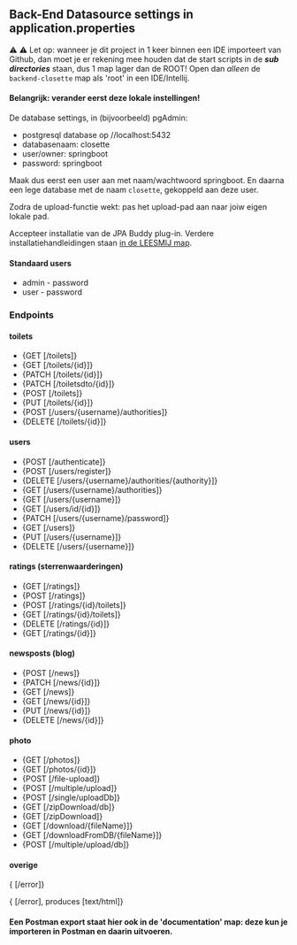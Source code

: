 ## Back-End Datasource settings in application.properties

⚠️ :warning: Let op: wanneer je dit project in 1 keer binnen een IDE importeert van Github, dan moet je er rekening mee houden dat de start scripts in de ***sub directories*** staan, dus 1 map lager dan de ROOT! Open dan _alleen_ de `backend-closette` map als 'root' in een IDE/Intellij.


#### Belangrijk: verander eerst deze lokale instellingen!

De database settings, in (bijvoorbeeld) pgAdmin:
* postgresql database op //localhost:5432
* databasenaam: closette
* user/owner: springboot
* password: springboot

Maak dus eerst een user aan met naam/wachtwoord springboot. En daarna een lege database met de naam `closette`, gekoppeld aan deze user.

Zodra de upload-functie wekt: pas het upload-pad aan naar joiw eigen lokale pad.

Accepteer installatie van de JPA Buddy plug-in. Verdere installatiehandleidingen staan [in de LEESMIJ map](../LEESMIJ).

#### Standaard users

* admin - password
* user - password

### Endpoints

#### toilets
* {GET [/toilets]}
* {GET [/toilets/{id}]}
* {PATCH [/toilets/{id}]}
* {PATCH [/toiletsdto/{id}]}
* {POST [/toilets]}
* {PUT [/toilets/{id}]}
* {POST [/users/{username}/authorities]}
* {DELETE [/toilets/{id}]}


#### users
* {POST [/authenticate]}
* {POST [/users/register]}
* {DELETE [/users/{username}/authorities/{authority}]}
* {GET [/users/{username}/authorities]}
* {GET [/users/{username}]}
* {GET [/users/id/{id}]}
* {PATCH [/users/{username}/password]}
* {GET [/users]}
* {PUT [/users/{username}]}
* {DELETE [/users/{username}]}


#### ratings (sterrenwaarderingen)

* {GET [/ratings]}
* {POST [/ratings]}
* {POST [/ratings/{id}/toilets]}
* {GET [/ratings/{id}/toilets]}
* {DELETE [/ratings/{id}]} 
* {GET [/ratings/{id}]}


#### newsposts (blog)

* {POST [/news]}
* {PATCH [/news/{id}]}
* {GET [/news]}
* {GET [/news/{id}]}
* {PUT [/news/{id}]}
* {DELETE [/news/{id}]}

#### photo

* {GET [/photos]}
* {GET [/photos/{id}]}
* {POST [/file-upload]}
* {POST [/multiple/upload]}
* {POST [/single/uploadDb]}
* {GET [/zipDownload/db]}
* {GET [/zipDownload]}
* {GET [/download/{fileName}]}
* {GET [/downloadFromDB/{fileName}]}
* {POST [/multiple/upload/db]}

#### overige

{ [/error]}

{ [/error], produces [text/html]}


#### Een Postman export staat hier ook in de 'documentation' map: deze kun je importeren in Postman en daarin uitvoeren.

